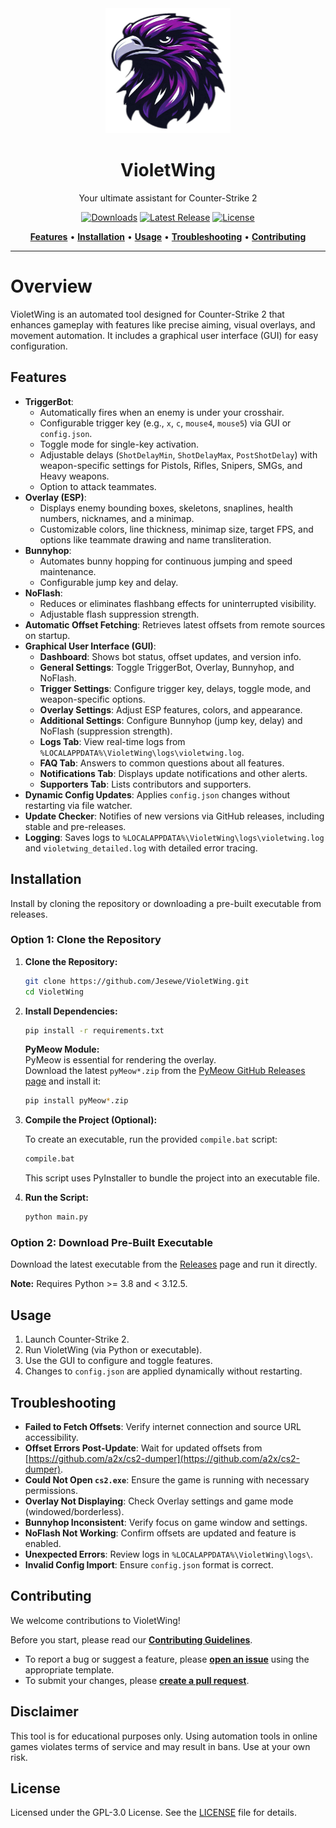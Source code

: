 <div align="center">
   <img src="src/img/icon.png" alt="VioletWing" width="200" height="200">
   <h1>VioletWing</h1>
   <p>Your ultimate assistant for Counter-Strike 2</p>

[![Downloads](https://img.shields.io/github/downloads/jesewe/VioletWing/total?style=for-the-badge&logo=github&color=8E44AD)](https://github.com/Jesewe/VioletWing/releases)
[![Latest Release](https://img.shields.io/github/v/release/jesewe/VioletWing?style=for-the-badge&logo=github&color=8E44AD)](https://github.com/Jesewe/VioletWing/releases/latest/)
[![License](https://img.shields.io/github/license/jesewe/VioletWing?style=for-the-badge&color=8E44AD)](LICENSE)

<a href="#features"><strong>Features</strong></a> •
<a href="#installation"><strong>Installation</strong></a> •
<a href="#usage"><strong>Usage</strong></a> •
<a href="#troubleshooting"><strong>Troubleshooting</strong></a> •
<a href="#contributing"><strong>Contributing</strong></a>

</div>

---

# Overview

VioletWing is an automated tool designed for Counter-Strike 2 that enhances gameplay with features like precise aiming, visual overlays, and movement automation. It includes a graphical user interface (GUI) for easy configuration.

## Features

- **TriggerBot**:
  - Automatically fires when an enemy is under your crosshair.
  - Configurable trigger key (e.g., `x`, `c`, `mouse4`, `mouse5`) via GUI or `config.json`.
  - Toggle mode for single-key activation.
  - Adjustable delays (`ShotDelayMin`, `ShotDelayMax`, `PostShotDelay`) with weapon-specific settings for Pistols, Rifles, Snipers, SMGs, and Heavy weapons.
  - Option to attack teammates.
- **Overlay (ESP)**:
  - Displays enemy bounding boxes, skeletons, snaplines, health numbers, nicknames, and a minimap.
  - Customizable colors, line thickness, minimap size, target FPS, and options like teammate drawing and name transliteration.
- **Bunnyhop**:
  - Automates bunny hopping for continuous jumping and speed maintenance.
  - Configurable jump key and delay.
- **NoFlash**:
  - Reduces or eliminates flashbang effects for uninterrupted visibility.
  - Adjustable flash suppression strength.
- **Automatic Offset Fetching**: Retrieves latest offsets from remote sources on startup.
- **Graphical User Interface (GUI)**:
  - **Dashboard**: Shows bot status, offset updates, and version info.
  - **General Settings**: Toggle TriggerBot, Overlay, Bunnyhop, and NoFlash.
  - **Trigger Settings**: Configure trigger key, delays, toggle mode, and weapon-specific options.
  - **Overlay Settings**: Adjust ESP features, colors, and appearance.
  - **Additional Settings**: Configure Bunnyhop (jump key, delay) and NoFlash (suppression strength).
  - **Logs Tab**: View real-time logs from `%LOCALAPPDATA%\VioletWing\logs\violetwing.log`.
  - **FAQ Tab**: Answers to common questions about all features.
  - **Notifications Tab**: Displays update notifications and other alerts.
  - **Supporters Tab**: Lists contributors and supporters.
- **Dynamic Config Updates**: Applies `config.json` changes without restarting via file watcher.
- **Update Checker**: Notifies of new versions via GitHub releases, including stable and pre-releases.
- **Logging**: Saves logs to `%LOCALAPPDATA%\VioletWing\logs\violetwing.log` and `violetwing_detailed.log` with detailed error tracing.

## Installation

Install by cloning the repository or downloading a pre-built executable from releases.

### Option 1: Clone the Repository

1. **Clone the Repository:**

   ```bash
   git clone https://github.com/Jesewe/VioletWing.git
   cd VioletWing
   ```

2. **Install Dependencies:**

   ```bash
   pip install -r requirements.txt
   ```

   **PyMeow Module:**  
    PyMeow is essential for rendering the overlay.  
    Download the latest `pyMeow*.zip` from the [PyMeow GitHub Releases page](https://github.com/qb-0/pyMeow/releases) and install it:

   ```bash
   pip install pyMeow*.zip
   ```

3. **Compile the Project (Optional):**

   To create an executable, run the provided `compile.bat` script:

   ```bash
   compile.bat
   ```

   This script uses PyInstaller to bundle the project into an executable file.

4. **Run the Script:**

   ```bash
   python main.py
   ```

### Option 2: Download Pre-Built Executable

Download the latest executable from the [Releases](https://github.com/Jesewe/VioletWing/releases) page and run it directly.

**Note:** Requires Python >= 3.8 and < 3.12.5.

## Usage

1. Launch Counter-Strike 2.
2. Run VioletWing (via Python or executable).
3. Use the GUI to configure and toggle features.
4. Changes to `config.json` are applied dynamically without restarting.

## Troubleshooting

- **Failed to Fetch Offsets**: Verify internet connection and source URL accessibility.
- **Offset Errors Post-Update**: Wait for updated offsets from [https://github.com/a2x/cs2-dumper](https://github.com/a2x/cs2-dumper).
- **Could Not Open `cs2.exe`**: Ensure the game is running with necessary permissions.
- **Overlay Not Displaying**: Check Overlay settings and game mode (windowed/borderless).
- **Bunnyhop Inconsistent**: Verify focus on game window and settings.
- **NoFlash Not Working**: Confirm offsets are updated and feature is enabled.
- **Unexpected Errors**: Review logs in `%LOCALAPPDATA%\VioletWing\logs\`.
- **Invalid Config Import**: Ensure `config.json` format is correct.

## Contributing

We welcome contributions to VioletWing!

Before you start, please read our [**Contributing Guidelines**](CONTRIBUTING.md).

- To report a bug or suggest a feature, please [**open an issue**](https://github.com/Jesewe/VioletWing/issues) using the appropriate template.
- To submit your changes, please [**create a pull request**](https://github.com/Jesewe/VioletWing/pulls).

## Disclaimer

This tool is for educational purposes only. Using automation tools in online games violates terms of service and may result in bans. Use at your own risk.

## License

Licensed under the GPL-3.0 License. See the [LICENSE](LICENSE) file for details.
